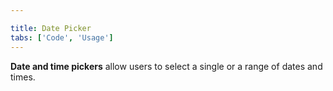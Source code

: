 ```yaml
---

title: Date Picker
tabs: ['Code', 'Usage']
---
```


**Date and time pickers** allow users to select a single or a range of dates and times.

<component 
    name="Simple Date Picker"
    component="date-picker" 
    variation="date-picker"
    experimental="true"
    >
</component>
<component 
    name="Single Date Picker"
    component="date-picker" 
    variation="date-picker--single"
    experimental="true"
    >
</component>
<component 
    name="Range Date Picker"
    component="date-picker" 
    variation="date-picker--range"
    experimental="true"
    >
</component>
<component 
    name="Time Picker"
    component="time-picker" 
    variation="time-picker"
    experimental="true"
    >
</component>
<component-docs component="date-picker" experimental="true"></component-docs>

